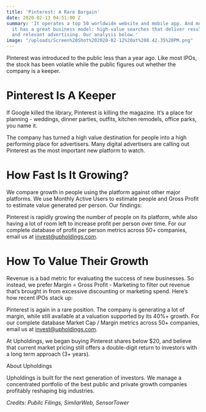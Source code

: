 ```yaml
---
title: 'Pinterest: A Rare Bargain'
date: 2020-02-13 04:51:00 Z
summary: 'It operates a top 50 worldwide website and mobile app. And more importantly,
  it has a great business model: high-value searches that deliver results with rich
  and relevant advertising. Our analysis below.'
image: "/uploads/Screen%20Shot%202020-02-12%20at%208.42.35%20PM.png"
---
```


Pinterest was introduced to the public less than a year ago. Like most IPOs, the stock has been volatile while the public figures out whether the company is a keeper.

# Pinterest Is A Keeper

If Google killed the library, Pinterest is killing the magazine. It’s a place for planning - weddings, dinner parties, outfits, kitchen remodels, office parks, you name it. 

The company has turned a high value destination for people into a high performing place for advertisers. Many digital advertisers are calling out Pinterest as the most important new platform to watch. 

# How Fast Is It Growing?

We compare growth in people using the platform against other major platforms. We use Monthly Active Users to estimate people and Gross Profit to estimate value generated per person. Our findings:

Pinterest is rapidly growing the number of people on its platform, while also having a lot of room left to increase profit per person over time. For our complete database of profit per person metrics across 50+ companies, email us at invest@upholdings.com.

# How To Value Their Growth

Revenue is a bad metric for evaluating the success of new businesses. So instead, we prefer Margin = Gross Profit - Marketing to filter out revenue that’s brought in from excessive discounting or marketing spend. Here’s how recent IPOs stack up:

Pinterest is again in a rare position. The company is generating a lot of margin, while still available at a valuation supported by its 40%+ growth. For our complete database Market Cap / Margin metrics across 50+ companies, email us at invest@upholdings.com.

At Upholdings, we began buying Pinterest shares below $20, and believe that current market pricing still offers a double-digit return to investors with a long term approach (3+ years).

About Upholdings

Upholdings is built for the next generation of investors. We manage a concentrated portfolio of the best public and private growth companies profitably reshaping big industries.

*Credits: Pubilc Filings, SimilarWeb, SensorTower*